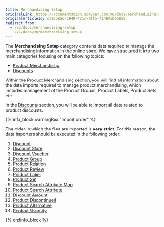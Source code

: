 ```yaml
---
title: Merchandising Setup
originalLink: https://documentation.spryker.com/v6/docs/merchandising-setup
originalArticleId: ca92b8a6-c940-471c-aff5-f14601bea8a0
redirect_from:
  - /v6/docs/merchandising-setup
  - /v6/docs/en/merchandising-setup
---
```


The **Merchandising Setup** category contains data required to manage the merchandising information in the online store. We have structured it into two main categories focusing on the following topics:

* [Product Merchandising](/docs/scos/dev/data-import/{{page.version}}/data-import-categories/merchandising-setup/product-merchandising/product-merchandising.html)
* [ Discounts](/docs/scos/dev/data-import/{{page.version}}/data-import-categories/merchandising-setup/discounts/discounts.html)

Within the [Product Merchandising](/docs/scos/dev/data-import/{{page.version}}/data-import-categories/merchandising-setup/product-merchandising/product-merchandising.html) section, you will find all information about the data imports required to manage product merchandising, which includes management of the Product Groups, Product Labels, Product Sets, etc.

In the [ Discounts](/docs/scos/dev/data-import/{{page.version}}/data-import-categories/merchandising-setup/discounts/discounts.html) section, you will be able to import all data related to product discounts.

{% info_block warningBox "Import order" %}

The order in which the files are imported is **very strict**. For this reason, the data importers should be executed in the following order:

1. [Discount](/docs/scos/dev/data-import/{{page.version}}/data-import-categories/merchandising-setup/discounts/file-details-discount.csv.html)
2. [Discount Store](/docs/scos/dev/data-import/{{page.version}}/data-import-categories/merchandising-setup/discounts/file-details-discount-store.csv.html)
3. [Discount Voucher](/docs/scos/dev/data-import/{{page.version}}/data-import-categories/merchandising-setup/discounts/file-details-discount-voucher.csv.html)
4. [Product Group](/docs/scos/dev/data-import/{{page.version}}/data-import-categories/merchandising-setup/product-merchandising/file-details-product-group.csv.html)
5. [Product Relation](/docs/scos/dev/data-import/{{page.version}}/data-import-categories/merchandising-setup/product-merchandising/file-details-product-relation.csv.html)
6. [Product Review](/docs/scos/dev/data-import/{{page.version}}/data-import-categories/merchandising-setup/product-merchandising/file-details-product-review.csv.html)
7. [Product Label](/docs/scos/dev/data-import/{{page.version}}/data-import-categories/merchandising-setup/product-merchandising/file-details-product-label.csv.html)
8. [Product Set](/docs/scos/dev/data-import/{{page.version}}/data-import-categories/merchandising-setup/product-merchandising/file-details-product-set.csv.html)
9. [Product Search Attribute Map](/docs/scos/dev/data-import/{{page.version}}/data-import-categories/merchandising-setup/product-merchandising/file-details-product-search-attribute-map.csv.html)
10. [Product Search Attribute](/docs/scos/dev/data-import/{{page.version}}/data-import-categories/merchandising-setup/product-merchandising/file-details-product-search-attribute.csv.html)
1. [Discount Amount](/docs/scos/dev/data-import/{{page.version}}/data-import-categories/merchandising-setup/discounts/file-details-discount-amount.csv.html)
2. [Product Discontinued](/docs/scos/dev/data-import/{{page.version}}/data-import-categories/merchandising-setup/product-merchandising/file-details-product-discontinued.csv.html)
3. [Product Alternative](/docs/scos/dev/data-import/{{page.version}}/data-import-categories/merchandising-setup/product-merchandising/file-details-product-alternative.csv.html)
4. [Product Quantity](/docs/scos/dev/data-import/{{page.version}}/data-import-categories/merchandising-setup/product-merchandising/file-details-product-quantity.csv.html)


{% endinfo_block %}
